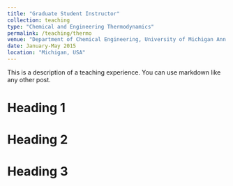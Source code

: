 ```yaml
---
title: "Graduate Student Instructor"
collection: teaching
type: "Chemical and Engineering Thermodynamics"
permalink: /teaching/thermo
venue: "Department of Chemical Engineering, University of Michigan Ann Arbor"
date: January-May 2015
location: "Michigan, USA"
---
```


This is a description of a teaching experience. You can use markdown like any other post.

Heading 1
======

Heading 2
======

Heading 3
======
